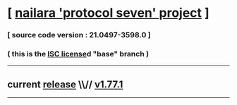 
# [ [nailara 'protocol seven' project](http://nailara.network/) ]

### [ source code version : 21.0497-3598.0 ]

### ( this is the [ISC license](license)d "base" branch )
---
## current [release](https://github.com/taekiten/nailara/releases) \\\\// [v1.77.1](https://github.com/taekiten/nailara/releases/tag/v1.77.1)
---
